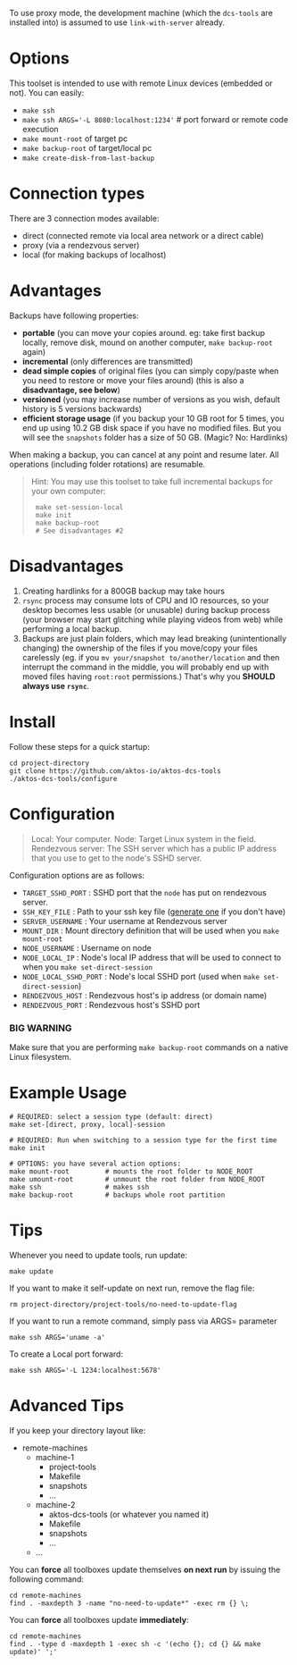 To use proxy mode, the development machine (which the `dcs-tools` are installed into)
is assumed to use `link-with-server` already.

# Options

This toolset is intended to use with remote Linux devices (embedded or not). You can easily:

* `make ssh`
* `make ssh ARGS='-L 8080:localhost:1234'` # port forward or remote code execution
* `make mount-root` of target pc
* `make backup-root` of target/local pc
* `make create-disk-from-last-backup`

# Connection types

There are 3 connection modes available:

* direct (connected remote via local area network or a direct cable)
* proxy (via a rendezvous server)
* local (for making backups of localhost)

# Advantages
Backups have following properties:

* **portable** (you can move your copies around. eg: take first backup locally, remove disk, mound on another computer, `make backup-root` again)
* **incremental** (only differences are transmitted)
* **dead simple copies** of original files (you can simply copy/paste when you need to restore or move your files around) (this is also a **disadvantage, see below**)
* **versioned** (you may increase number of versions as you wish, default history is 5 versions backwards)
* **efficient storage usage** (if you backup your 10 GB root for 5 times, you end up using 10.2 GB disk space if you have no modified files. But you will see the `snapshots` folder has a size of 50 GB. (Magic? No: Hardlinks)

When making a backup, you can cancel at any point and resume later. All operations (including folder rotations) are resumable.

> Hint: You may use this toolset to take full incremental backups for your own computer:
>    
>      make set-session-local
>      make init
>      make backup-root
>      # See disadvantages #2

# Disadvantages

1. Creating hardlinks for a 800GB backup may take hours
2. `rsync` process may consume lots of CPU and IO resources, so your desktop becomes less usable (or unusable) during backup process (your browser may start glitching while playing videos from web) while performing a local backup.
3. Backups are just plain folders, which may lead breaking (unintentionally changing) the ownership of the files if you move/copy your files carelessly (eg. if you `mv your/snapshot to/another/location` and then interrupt the command in the middle, you will probably end up with moved files having `root:root` permissions.) That's why you **SHOULD always use `rsync`**.

# Install

Follow these steps for a quick startup:

	cd project-directory
	git clone https://github.com/aktos-io/aktos-dcs-tools
	./aktos-dcs-tools/configure

# Configuration

>Local: Your computer.
>Node: Target Linux system in the field.
>Rendezvous server: The SSH server which has a public IP address that you use to get to the node's SSHD server.

Configuration options are as follows:

* `TARGET_SSHD_PORT` : SSHD port that the `node` has put on rendezvous server.
* `SSH_KEY_FILE` : Path to your ssh key file ([generate one](https://help.github.com/articles/generating-a-new-ssh-key-and-adding-it-to-the-ssh-agent/) if you don't have)
* `SERVER_USERNAME` : Your username at Rendezvous server
* `MOUNT_DIR` : Mount directory definition that will be used when you `make mount-root`
* `NODE_USERNAME` : Username on node
* `NODE_LOCAL_IP` : Node's local IP address that will be used to connect to when you `make set-direct-session`
* `NODE_LOCAL_SSHD_PORT` : Node's local SSHD port (used when `make set-direct-session`)
* `RENDEZVOUS_HOST` : Rendezvous host's ip address (or domain name)
* `RENDEZVOUS_PORT` : Rendezvous host's SSHD port

### BIG WARNING

Make sure that you are performing `make backup-root` commands on a native Linux filesystem.

# Example Usage

	# REQUIRED: select a session type (default: direct)
	make set-[direct, proxy, local]-session

	# REQUIRED: Run when switching to a session type for the first time
	make init

	# OPTIONS: you have several action options:
	make mount-root         # mounts the root folder to NODE_ROOT
	make umount-root        # unmount the root folder from NODE_ROOT
	make ssh                # makes ssh
	make backup-root        # backups whole root partition

# Tips

Whenever you need to update tools, run update:

	make update

If you want to make it self-update on next run, remove the flag file:

	rm project-directory/project-tools/no-need-to-update-flag

If you want to run a remote command, simply pass via ARGS= parameter

	make ssh ARGS='uname -a'

To create a Local port forward:

	make ssh ARGS='-L 1234:localhost:5678'

# Advanced Tips

If you keep your directory layout like:

+ remote-machines
  + machine-1
    + project-tools
    + Makefile
    + snapshots
    + ...
  + machine-2
    + aktos-dcs-tools (or whatever you named it)
    + Makefile
    + snapshots
    + ...
  + ...

You can **force** all toolboxes update themselves **on next run** by issuing the following command:

```
cd remote-machines
find . -maxdepth 3 -name "no-need-to-update*" -exec rm {} \;
```

You can **force** all toolboxes update **immediately**:

```
cd remote-machines
find . -type d -maxdepth 1 -exec sh -c '(echo {}; cd {} && make update)' ';'
```

